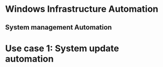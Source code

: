 # Windows Infrastructure Automation

## System management Automation

# Use case 1: System update automation

```
